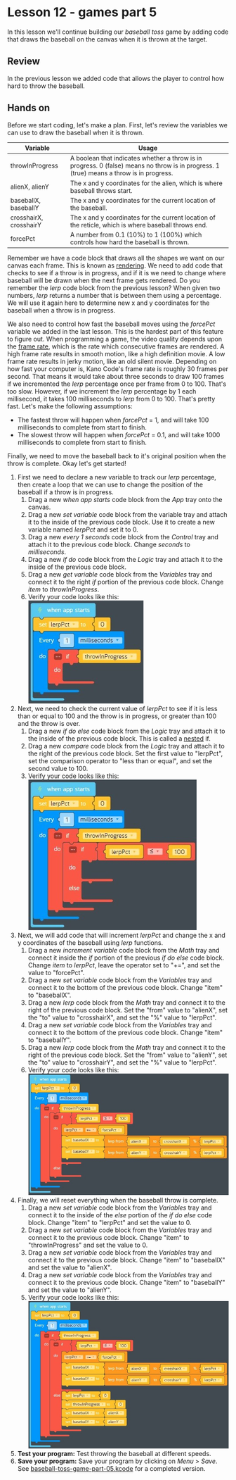# Lesson 12 - games part 5

In this lesson we'll continue building our *baseball toss* game by adding code that draws the baseball on the canvas when it is thrown at the target.

## Review

In the previous lesson we added code that allows the player to control how hard to throw the baseball.

## Hands on

Before we start coding, let's make a plan. First, let's review the variables we can use to draw the baseball when it is thrown.

Variable | Usage
--- | ---
throwInProgress | A boolean that indicates whether a throw is in progress. 0 (false) means no throw is in progress. 1 (true) means a throw is in progress.
alienX, alienY | The x and y coordinates for the alien, which is where baseball throws start.
baseballX, baseballY | The x and y coordinates for the current location of the baseball.
crosshairX, crosshairY | The x and y coordinates for the current location of the reticle, which is where baseball throws end.
forcePct | A number from 0.1 (10%) to 1 (100%) which controls how hard the baseball is thrown.

Remember we have a code block that draws all the shapes we want on our canvas each frame. This is known as [rendering](https://en.wikipedia.org/wiki/Rendering_(computer_graphics)). We need to add code that checks to see if a throw is in progress, and if it is we need to change where baseball will be drawn when the next frame gets rendered.  Do you remember the *lerp* code block from the previous lesson? When given two numbers, *lerp* returns a number that is between them using a percentage. We will use it again here to determine new x and y coordinates for the baseball when a throw is in progress.  

We also need to control how fast the baseball moves using the *forcePct* variable we added in the last lesson. This is the hardest part of this feature to figure out. When programming a game, the video quality depends upon the [frame rate](https://en.wikipedia.org/wiki/Frame_rate), which is the rate which consecutive frames are rendered. A high frame rate results in smooth motion, like a high definition movie. A low frame rate results in jerky motion, like an old silent movie. Depending on how fast your computer is, Kano Code's frame rate is roughly 30 frames per second. That means it would take about three seconds to draw 100 frames if we incremented the *lerp* percentage once per frame from 0 to 100. That's too slow. However, if we increment the *lerp* percentage by 1 each millisecond, it takes 100 milliseconds to *lerp* from 0 to 100. That's pretty fast. Let's make the following assumptions:

* The fastest throw will happen when *forcePct* = 1, and will take 100 milliseconds to complete from start to finish.
* The slowest throw will happen when *forcePct* = 0.1, and will take 1000 milliseconds to complete from start to finish.

Finally, we need to move the baseball back to it's original position when the throw is complete. Okay let's get started!

1. First we need to declare a new variable to track our *lerp* percentage, then create a loop that we can use to change the position of the baseball if a throw is in progress.
    1. Drag a new *when app starts* code block from the *App* tray onto the canvas.
    1. Drag a new *set variable* code block from the variable tray and attach it to the inside of the previous code block. Use it to create a new variable named *lerpPct* and set it to 0.
    1. Drag a new *every 1 seconds* code block from the *Control* tray and attach it to the previous code block. Change *seconds* to *milliseconds*.
    1. Drag a new *if do* code block from the *Logic* tray and attach it to the inside of the previous code block.
    1. Drag a new *get variable* code block from the *Variables* tray and connect it to the right *if* portion of the previous code block. Change *item* to *throwInProgress*.
    1. Verify your code looks like this:  
    ![12-010](./images/12-010.jpg)  
1. Next, we need to check the current value of *lerpPct* to see if it is less than or equal to 100 and the throw is in progress, or greater than 100 and the throw is over.
    1. Drag a new *if do else* code block from the *Logic* tray and attach it to the inside of the previous code block. This is called a [nested](https://en.wikipedia.org/wiki/Nested_function) if.
    1. Drag a new *compare* code block from the *Logic* tray and attach it to the right of the previous code block. Set the first value to "lerpPct", set the comparison operator to "less than or equal", and set the second value to 100.
    1. Verify your code looks like this:  
    ![12-020](./images/12-020.jpg)  
1. Next, we will add code that will increment *lerpPct* and change the x and y coordinates of the baseball using *lerp* functions.
    1. Drag a new *increment variable* code block from the *Math* tray and connect it inside the *if* portion of the previous *if do else* code block. Change *item* to *lerpPct*, leave the operator set to "+=", and set the value to "forcePct".
    1. Drag a new *set variable* code block from the *Variables* tray and connect it to the bottom of the previous code block. Change "item" to "baseballX".
    1. Drag a new *lerp* code block from the *Math* tray and connect it to the right of the previous code block. Set the "from" value to "alienX", set the "to" value to "crosshairX", and set the "%" value to "lerpPct".
    1. Drag a new *set variable* code block from the *Variables* tray and connect it to the bottom of the previous code block. Change "item" to "baseballY".
    1. Drag a new *lerp* code block from the *Math* tray and connect it to the right of the previous code block. Set the "from" value to "alienY", set the "to" value to "crosshairY", and set the "%" value to "lerpPct".
    1. Verify your code looks like this:  
    ![12-030](./images/12-030.jpg)  
1. Finally, we will reset everything when the baseball throw is complete.
    1. Drag a new *set variable* code block from the *Variables* tray and connect it to the inside of the *else* portion of the *if do else* code block. Change "item" to "lerpPct" and set the value to 0.
    1. Drag a new *set variable* code block from the *Variables* tray and connect it to the previous code block. Change "item" to "throwInProgress" and set the value to 0.
    1. Drag a new *set variable* code block from the *Variables* tray and connect it to the previous code block. Change "item" to "baseballX" and set the value to "alienX".
    1. Drag a new *set variable* code block from the *Variables* tray and connect it to the previous code block. Change "item" to "baseballY" and set the value to "alienY".
    1. Verify your code looks like this:  
    ![12-040](./images/12-040.jpg)  
1. **Test your program:** Test throwing the baseball at different speeds.
1. **Save your program:** Save your program by clicking on *Menu* > *Save*. See [baseball-toss-game-part-05.kcode](./baseball-toss-game-part-05.kcode) for a completed version.
